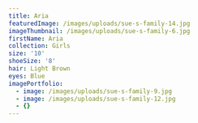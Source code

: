```yaml
---
title: Aria
featuredImage: /images/uploads/sue-s-family-14.jpg
imageThumbnail: /images/uploads/sue-s-family-6.jpg
firstName: Aria
collection: Girls
size: '10'
shoeSize: '8'
hair: Light Brown
eyes: Blue
imagePortfolio:
  - image: /images/uploads/sue-s-family-9.jpg
  - image: /images/uploads/sue-s-family-12.jpg
  - {}
---
```



